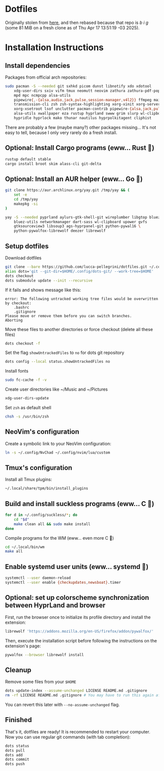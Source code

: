 # Dotfiles

Originally stolen from [here](https://github.com/YaN-3k/dots), and then rebased
because that repo is _b i g_ (some 81 MiB on a fresh clone as of Thu Apr 17
13:51:19 -03 2025).

# Installation Instructions

## Install dependencies

Packages from official arch repositories:

```sh
sudo pacman -S --needed git sxhkd picom dunst libnotify xdo xdotool           \
    xdg-user-dirs sxiv vifm tmux neomutt neovim zathura zathura-pdf-poppler   \
    mpd mpc ncmpcpp alsa-utils                                                \
    pipewire{,-{alsa,audio,jack,pulse,session-manager,v4l2}} ffmpeg maim      \
    transmission-cli zsh zsh-syntax-highlighting xorg-xinit xorg-server       \
    xorg-xsetroot lsof unclutter pacman-contrib pipewire-{alsa,jack,pulse}    \
    alsa-utils xwallpaper eza rustup hyprland swww grim slurp wl-clipboard    \
    hypridle hyprlock mako thunar nautilus hyprpolkitagent cliphist
```

There are probably a few (maybe many?) other packages missing… It's not easy to
tell, because I only very rarely do a fresh install.

## Optional: Install Cargo programs (eww… Rust 🤮)

```sh
rustup default stable
cargo install broot skim alass-cli git-delta
```

## Optional: Install an AUR helper (eww… Go 🤮)

```sh
git clone https://aur.archlinux.org/yay.git /tmp/yay && (
    set -e
    cd /tmp/yay
    makepkg -si
)
```

```sh
yay -S --needed pyprland aylurs-gtk-shell-git wireplumber libgtop bluez \
    bluez-utils networkmanager dart-sass wl-clipboard upower gvfs       \
    gtksourceview3 libsoup3 ags-hyprpanel-git python-pywal16 \
    python-pywalfox-librewolf deezer librewolf
```

## Setup dotfiles

Download dotfiles

```sh
git clone --bare https://github.com/lucca-pellegrini/dotfiles.git ~/.config/dots-git
alias dots='git --git-dir=$HOME/.config/dots-git/ --work-tree=$HOME'
dots checkout
dots submodule update --init --recursive
```

If it fails and shows message like this:

```
error: The following untracked working tree files would be overwritten by checkout:
    .bashrc
    .gitignore
Please move or remove them before you can switch branches.
Aborting
```

Move these files to another directories or force checkout (delete all these
files)

```sh
dots checkout -f
```

Set the flag `showUntrackedFiles` to `no` for dots git repository

```sh
dots config --local status.showUntrackedFiles no
```

Install fonts

```sh
sudo fc-cache -f -v
```

Create user directories like ~/Music and ~/Pictures

```sh
xdg-user-dirs-update
```

Set `zsh` as default shell

```sh
chsh -s /usr/bin/zsh
```

## NeoVim's configuration

Create a symbolic link to your NeoVim configuration:

```sh
ln -s ~/.config/NvChad ~/.config/nvim/lua/custom
```

## Tmux's configuration

Install all Tmux plugins:

```sh
~/.local/share/tpm/bin/install_plugins
```

## Build and install suckless programs (eww… C 🤮)

```sh
for d in ~/.config/suckless/*; do
	cd "$d"
	make clean all && sudo make install
done
```

Compile programs for the WM (eww… even more C 🤮)

```sh
cd ~/.local/bin/wm
make all
```

## Enable systemd user units (eww… systemd 🤮)

```sh
systemctl --user daemon-reload
systemctl --user enable {checkupdates,newsboat}.timer
```

## Optional: set up colorscheme synchronization between HyprLand and browser

First, run the browser once to initialize its profile directory and install the
extension:

```sh
librewolf 'https://addons.mozilla.org/en-US/firefox/addon/pywalfox/'
```

Then, execute the installation script before following the instructions on the
extension's page:

```sh
pywalfox --browser librewolf install
```

## Cleanup

Remove some files from your `$HOME`

```sh
dots update-index --assume-unchanged LICENSE README.md .gitignore
rm -rf LICENSE README.md .gitignore # You may have to run this again after a pull
```

You can revert this later with `--no-assume-unchanged` flag.

## Finished

That's it, dotfiles are ready! It is recommended to restart your computer. Now
you can use regular git commands (with tab completion):

```sh
dots status
dots pull
dots add
dots commit
dots push
```
